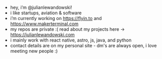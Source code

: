 - hey, i’m @julianlewandowski!
- i like startups, aviation & software
- i’m currently working on https://flyin.to and https://www.makerterminal.com
- my repos are private :( read about my projects here -> https://julianlewandowski.com
- i mainly work with react native, astro, js, java, and python
- contact details are on my personal site - dm's are always open, i love meeting new people :)
